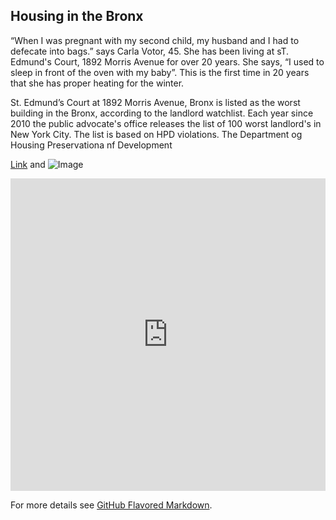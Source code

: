 ## Housing in the Bronx 

“When I was pregnant with my second child, my husband and I had to defecate into bags.” says Carla Votor, 45. She has been living at sT. Edmund's Court, 1892 Morris Avenue for over 20 years. She says, “I used to sleep in front of the oven with my baby”. This is the first time in 20 years that she has proper heating for the winter.

St. Edmund’s Court at 1892 Morris Avenue, Bronx is listed as the worst building in the Bronx, according to the landlord watchlist. Each year since 2010 the public advocate's office releases the list of 100 worst landlord's in New York City. The list is based on HPD violations. The Department og Housing Preservationa nf Development    

[Link](url) and ![Image](src)

<iframe width='100%' height='500px' frameborder='0' src='https://nehap3.carto.com/builder/ff6f15d2-7623-4210-9770-d2230b2f84b2/embed'></iframe>

For more details see [GitHub Flavored Markdown](https://guides.github.com/features/mastering-markdown/).

